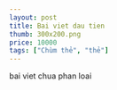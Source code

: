 ```yaml
---
layout: post
title: Bai viet dau tien
thumb: 300x200.png
price: 10000
tags: ["Chùm thẻ", "thẻ"]
---
```

bai viet chua phan loai